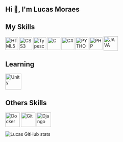 ## Hi 👋, I'm Lucas Moraes

## My Skills

<div style="display:inline-block">
    <img align="center" alt="HTML5" src="https://cdn.jsdelivr.net/gh/devicons/devicon/icons/html5/html5-original.svg" width=40 height=40>
    <img align="center" alt="CSS3" src="https://cdn.jsdelivr.net/gh/devicons/devicon/icons/css3/css3-original.svg" width=40 height=40>
    <img align="center" alt="Typescript" src="https://cdn.jsdelivr.net/gh/devicons/devicon/icons/typescript/typescript-original.svg" width=40 height=40>
    <img align="center" alt="C" src="https://cdn.jsdelivr.net/gh/devicons/devicon/icons/c/c-original.svg" width=40 height=40>
    <img align="center" alt="C#" src="https://cdn.jsdelivr.net/gh/devicons/devicon/icons/csharp/csharp-original.svg" width=40 height=40>
    <img align="center" alt="PYTHON" src="https://cdn.jsdelivr.net/gh/devicons/devicon/icons/python/python-original.svg" width=40 height=40>
    <img align="center" alt="PHP" src="https://cdn.jsdelivr.net/gh/devicons/devicon/icons/php/php-original.svg" width=40 height=40>
    <img align="center" alt="JAVA" src="https://cdn.jsdelivr.net/gh/devicons/devicon/icons/java/java-original-wordmark.svg" width=45 height=45>
</div>


## Learning 

<div style="display:inline-block">
    <img align="center" alt="Unity" src="https://cdn.jsdelivr.net/gh/devicons/devicon/icons/rust/rust-plain.svg" width=50 height=50/>
</div>

## Others Skills

<div style="display:inline-block">
    <img align="center" alt="Docker" src="https://cdn.jsdelivr.net/gh/devicons/devicon/icons/docker/docker-original.svg" width=45 height=45>
    <img align="center" alt="Git" src="https://cdn.jsdelivr.net/gh/devicons/devicon/icons/git/git-plain-wordmark.svg" width=45 height=45>
    <img align="center" alt="Django" src="https://cdn.jsdelivr.net/gh/devicons/devicon/icons/django/django-original.svg" width=45 height=45>
</div>

![Lucas GitHub stats](https://github-readme-stats.vercel.app/api?username=LucasJCM-coder&show_icons=true&theme=dracula&count_private=true)

<!--
**LucasJCM-coder/LucasJCM-coder** is a ✨ _special_ ✨ repository because its `README.md` (this file) appears on your GitHub profile.

Here are some ideas to get you started:

- 🔭 I’m currently working on ...
- 🌱 I’m currently learning ...
- 👯 I’m looking to collaborate on ...
- 🤔 I’m looking for help with ...
- 💬 Ask me about ...
- 📫 How to reach me: ...
- 😄 Pronouns: ...
- ⚡ Fun fact: ...
-->
